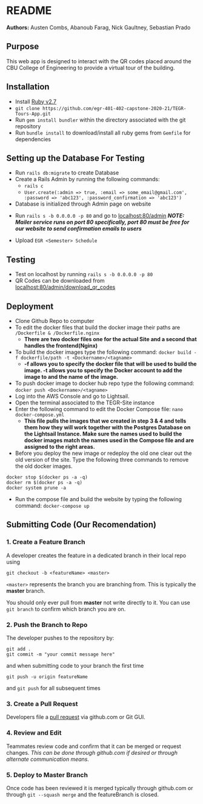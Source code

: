 # README
**Authors:** Austen Combs, Abanoub Farag, Nick Gaultney, Sebastian Prado

## Purpose
This web app is designed to interact with the QR codes placed around the CBU College of Engineering to provide a virtual tour of the building.

## Installation
* Install [Ruby v2.7](https://www.ruby-lang.org/en/)
* `git clone https://github.com/egr-401-402-capstone-2020-21/TEGR-Tours-App.git`
* Run `gem install bundler` within the directory associated with the git repository
* Run `bundle install` to download/install all ruby gems from `Gemfile` for dependencies

## Setting up the Database For Testing
* Run `rails db:migrate` to create Database
* Create a Rails Admin by running the following commands:
  - `rails c`
  - `User.create(:admin => true, :email => some_email@gmail.com', :password => 'abc123', :password_confirmation => 'abc123')`
* Database is initialized through Admin page on website
- Run `rails s -b 0.0.0.0 -p 80` and go to [localhost:80/admin](localhost:80/admin) ***NOTE: Mailer service runs on port 80 specifically, port 80 must be free for our website to send confirmation emails to users***
* Upload `EGR <Semester> Schedule`

## Testing
* Test on localhost by running `rails s -b 0.0.0.0 -p 80`
* QR Codes can be downloaded from [localhost:80/admin/download_qr_codes](localhost:80/admin/download_qr_codes)

## Deployment
- Clone Github Repo to computer
- To edit the docker files that build the docker image their paths are `/Dockerfile & /Dockerfile.nginx`
	* **There are two docker files one for the actual Site and a second that handles the frontend(Nginx)**
- To build the docker images type the following command: `docker build -f dockerfile/path -t <Dockername>/<tagname>`
	* **-f allows you to specify the docker file that will be used to build the image. -t allows you to specify the Docker account to add the image to and the name of the image.**
- To push docker image to docker hub repo type the following command: `docker push <Dockername>/<tagname>`
- Log into the AWS Console and go to Lightsail.
- Open the terminal associated to the TEGR-Site instance
- Enter the following command to edit the Docker Compose file: `nano docker-compose.yml`
	* **This file pulls the images that we created in step 3 & 4 and tells them how they will work together with the Postgres Database on the Lightsail Instance. Make sure the names used to build the docker images match the names used in the Compose file and are assigned to the right areas.**
- Before you deploy the new image or redeploy the old one clear out the old version of the site. Type the following three commands to remove the old docker images. 
```docker 
docker stop $(docker ps -a -q)
docker rm $(docker ps -a -q)
docker system prune -a
```
- Run the compose file and build the website by typing the following command: `docker-compose up`


## Submitting Code (Our Recomendation)
### 1. Create a Feature Branch
A developer creates the feature in a dedicated branch in their local repo using

`git checkout -b <featureName> <master>`

`<master>` represents the branch you are branching from.  This is typically the **master** branch.

You should only ever pull from **master** not write directly to it.  You can use `git branch` to confirm which branch you are on.

### 2. Push the Branch to Repo
The developer pushes to the repository by:
```git
git add .
git commit -m "your commit message here"
```
and when submitting code to your branch the first time

`git push -u origin featureName`

and `git push` for all subsequent times

### 3. Create a Pull Request
Developers file a [pull request](https://docs.github.com/en/github/collaborating-with-issues-and-pull-requests/about-pull-requests) via github.com or Git GUI.

### 4. Review and Edit
Teammates review code and confirm that it can be merged or request changes.  *This can be done through github.com if desired or through alternate communication means.*

### 5. Deploy to Master Branch
Once code has been reviewed it is merged typically through github.com or through `git --squash merge` and the featureBranch is closed.
